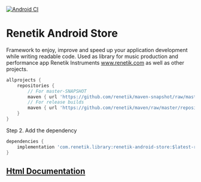 [![Android CI](https://github.com/renetik/renetik-android-store/workflows/android.yml/badge.svg)](https://github.com/renetik/renetik-android-store/actions/workflows/android.yml)
# Renetik Android Store
Framework to enjoy, improve and speed up your application development while writing readable code.
Used as library for music production and performance app Renetik Instruments www.renetik.com as well as other projects.

```gradle
allprojects {
    repositories {
        // For master-SNAPSHOT
        maven { url 'https://github.com/renetik/maven-snapshot/raw/master/repository' }
        // For release builds
        maven { url 'https://github.com/renetik/maven/raw/master/repository' }
    }
}
```
Step 2. Add the dependency
```gradle
dependencies {
    implementation 'com.renetik.library:renetik-android-store:$latest-renetik-android-release'
}
```

## [Html Documentation](https://renetik.github.io/renetik-android-store/)
